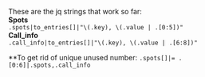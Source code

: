 These are the jq strings that work so far:  
**Spots**  
`.spots|to_entries[]|"\(.key), \(.value | .[0:5])"`  
**Call_info**  
`.call_info|to_entries[]|"\(.key), \(.value | .[6:8])"`  

**To get rid of unique unused number:
`.spots[]|= .[0:6]|.spots,.call_info`
